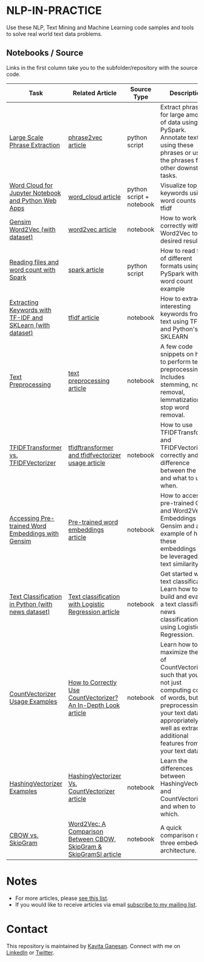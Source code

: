 
# NLP-IN-PRACTICE 
Use these NLP, Text Mining and Machine Learning code samples and tools to solve real world text data problems. 

## Notebooks / Source

Links in the first column take you to the subfolder/repository with the source code. 

| Task | Related Article  | Source Type  | Description 
|---|---| ---| --- |
| [Large Scale Phrase Extraction](https://github.com/kavgan/phrase-at-scale)   | [phrase2vec article](http://kavita-ganesan.com/how-to-generate-phrase-embeddings-using-word2vec-in-3-easy-steps/)   | python script | Extract phrases for large amounts of data using PySpark. Annotate text using these phrases or use the phrases for other downstream tasks.  
| [Word Cloud for Jupyter Notebook and Python Web Apps ](https://github.com/kavgan/word_cloud)  |  [word_cloud article](http://kavita-ganesan.com/word-cloud-for-data-scientists/#.W867cBNKj65) | python script + notebook  | Visualize top keywords using word counts or tfidf 
| [Gensim Word2Vec (with dataset)](word2vec/)  | [word2vec article](http://kavita-ganesan.com/gensim-word2vec-tutorial-starter-code/) | notebook | How to work correctly with Word2Vec to get desired results 
| [Reading files and word count with Spark](spark_wordcount/) | [spark article](http://kavita-ganesan.com/reading-csv-and-json-files-in-spark/) | python script | How to read files of different formats using PySpark with a word count example    
| [Extracting Keywords with TF-IDF and SKLearn (with dataset)](tf-idf) | [tfidf article](http://kavita-ganesan.com/extracting-keywords-from-text-with-tf-idf-and-pythons-scikit-learn/#.W2TlD9hKhhE) | notebook | How to extract interesting keywords from text using TF-IDF and Python's SKLEARN  
| [Text Preprocessing](text-pre-processing) | [text preprocessing article](http://kavita-ganesan.com/getting-started-with-text-preprocessing/#.XHa4-ZNKhuU) | notebook | A few code snippets on how to perform text preprocessing. Includes stemming, noise removal, lemmatization and stop word removal.  
| [TFIDFTransformer vs. TFIDFVectorizer](tfidftransformer/) | [tfidftransformer and tfidfvectorizer usage article](http://kavita-ganesan.com/how-to-use-tfidftransformer-tfidfvectorizer-and-whats-the-difference/)| notebook | How to use TFIDFTransformer and TFIDFVectorizer correctly and the difference between the two and what to use when. 
| [Accessing Pre-trained Word Embeddings with Gensim](pre-trained-embeddings/) |[Pre-trained word embeddings article](http://kavita-ganesan.com/easily-access-pre-trained-word-embeddings-with-gensim/#.XQCYP9NKhhE)| notebook | How to access pre-trained GloVe and Word2Vec Embeddings using Gensim and an example of how these embeddings can be leveraged for text similarity
| [Text Classification in Python (with news dataset)](text-classification/) |[Text classification with Logistic Regression article](https://kavita-ganesan.com/news-classifier-with-logistic-regression-in-python/#.XT95_5NKhgc)| notebook | Get started with text classification. Learn how to build and evaluate a text classifier for news classification using Logistic Regression.
| [CountVectorizer Usage Examples](CountVectorizer/) |[How to Correctly Use CountVectorizer? An In-Depth Look article](https://kavita-ganesan.com/how-to-use-countvectorizer/#.XeqMhpNKhhE)| notebook | Learn how to maximize the use of CountVectorizer such that you are not just computing counts of words, but also preprocessing your text data appropriately as well as extracting additional features from your text dataset.
| [HashingVectorizer Examples](hashingvectorizer/) |[HashingVectorizer Vs. CountVectorizer article](https://kavita-ganesan.com/hashingvectorizer-vs-countvectorizer/#.XeqMhpNKhhP)| notebook | Learn the differences between HashingVectorizer and CountVectorizer and when to use which.
| [CBOW vs. SkipGram](cbow_skipgram_subword/) |[Word2Vec: A Comparison Between CBOW, SkipGram & SkipGramSI article](https://kavita-ganesan.com/comparison-between-cbow-skipgram-subword/#.X8fgvxNKiso)| notebook | A quick comparison of the three embeddings architecture.




# Notes
- For more articles, please [see this list](http://kavita-ganesan.com/kavitas-tutorials/#.WvIizNMvyog). 
- If you would like to receive articles via email [subscribe to my mailing list](https://kavita-ganesan.com/subscribe/#.XTThjZNKhgc).

# Contact 
This repository is maintained by [Kavita Ganesan](https://kavita-ganesan.com/about-me/#.XTTh6ZNKhgc). Connect with me on [LinkedIn](https://www.linkedin.com/in/kavita-ganesan/) or [Twitter](https://twitter.com/kav_gan). 
